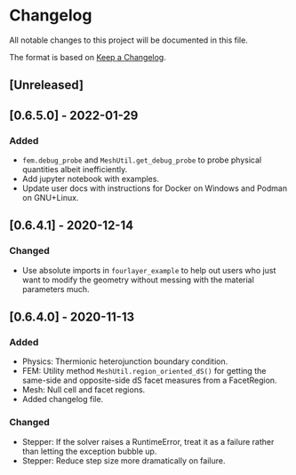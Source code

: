 # Changelog
All notable changes to this project will be documented in this file.

The format is based on [Keep a Changelog](https://keepachangelog.com/en/1.0.0/).

## [Unreleased]

## [0.6.5.0] - 2022-01-29
### Added
- `fem.debug_probe` and `MeshUtil.get_debug_probe` to probe physical
  quantities albeit inefficiently.
- Add jupyter notebook with examples.
- Update user docs with instructions for Docker on Windows and
  Podman on GNU+Linux.

## [0.6.4.1] - 2020-12-14
### Changed
- Use absolute imports in `fourlayer_example` to help out users who
  just want to modify the geometry without messing with the material
  parameters much.

## [0.6.4.0] - 2020-11-13
### Added
- Physics: Thermionic heterojunction boundary condition.
- FEM: Utility method `MeshUtil.region_oriented_dS()` for getting the
  same-side and opposite-side dS facet measures from a FacetRegion.
- Mesh: Null cell and facet regions.
- Added changelog file.

### Changed
- Stepper: If the solver raises a RuntimeError, treat it as a failure
  rather than letting the exception bubble up.
- Stepper: Reduce step size more dramatically on failure.
